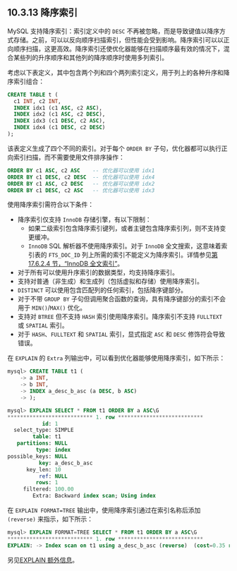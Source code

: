 ## 10.3.13 降序索引

MySQL 支持降序索引：索引定义中的 `DESC` 不再被忽略，而是导致键值以降序方式存储。之前，可以以反向顺序扫描索引，但性能会受到影响。降序索引可以以正向顺序扫描，这更高效。降序索引还使优化器能够在扫描顺序最有效的情况下，混合某些列的升序顺序和其他列的降序顺序时使用多列索引。

考虑以下表定义，其中包含两个列和四个两列索引定义，用于列上的各种升序和降序索引组合：

```sql
CREATE TABLE t (
  c1 INT, c2 INT,
  INDEX idx1 (c1 ASC, c2 ASC),
  INDEX idx2 (c1 ASC, c2 DESC),
  INDEX idx3 (c1 DESC, c2 ASC),
  INDEX idx4 (c1 DESC, c2 DESC)
);
```

该表定义生成了四个不同的索引。对于每个 `ORDER BY` 子句，优化器都可以执行正向索引扫描，而不需要使用文件排序操作：

```sql
ORDER BY c1 ASC, c2 ASC    -- 优化器可以使用 idx1
ORDER BY c1 DESC, c2 DESC  -- 优化器可以使用 idx4
ORDER BY c1 ASC, c2 DESC   -- 优化器可以使用 idx2
ORDER BY c1 DESC, c2 ASC   -- 优化器可以使用 idx3
```

使用降序索引需符合以下条件：

- 降序索引仅支持 `InnoDB` 存储引擎，有以下限制：
  - 如果二级索引包含降序索引键列，或者主键包含降序索引列，则不支持变更缓冲。
  - `InnoDB` SQL 解析器不使用降序索引。对于 `InnoDB` 全文搜索，这意味着索引表的 `FTS_DOC_ID` 列上所需的索引不能定义为降序索引。详情参见[第 17.6.2.4 节，“InnoDB 全文索引”](#17.6.2.4-InnoDB-全文索引)。
- 对于所有可以使用升序索引的数据类型，均支持降序索引。
- 支持对普通（非生成）和生成列（包括虚拟和存储）使用降序索引。
- `DISTINCT` 可以使用包含匹配列的任何索引，包括降序键部分。
- 对于不带 `GROUP BY` 子句但调用聚合函数的查询，具有降序键部分的索引不会用于 `MIN()`/`MAX()` 优化。
- 支持对 `BTREE` 但不支持 `HASH` 索引使用降序索引。降序索引不支持 `FULLTEXT` 或 `SPATIAL` 索引。
- 对于 `HASH`、`FULLTEXT` 和 `SPATIAL` 索引，显式指定 `ASC` 和 `DESC` 修饰符会导致错误。

在 `EXPLAIN` 的 `Extra` 列输出中，可以看到优化器能够使用降序索引，如下所示：

```sql
mysql> CREATE TABLE t1 (
    -> a INT, 
    -> b INT, 
    -> INDEX a_desc_b_asc (a DESC, b ASC)
    -> );

mysql> EXPLAIN SELECT * FROM t1 ORDER BY a ASC\G
*************************** 1. row ***************************
           id: 1
  select_type: SIMPLE
        table: t1
   partitions: NULL
         type: index
possible_keys: NULL
          key: a_desc_b_asc
      key_len: 10
          ref: NULL
         rows: 1
     filtered: 100.00
        Extra: Backward index scan; Using index
```

在 `EXPLAIN FORMAT=TREE` 输出中，使用降序索引通过在索引名称后添加 `(reverse)` 来指示，如下所示：

```sql
mysql> EXPLAIN FORMAT=TREE SELECT * FROM t1 ORDER BY a ASC\G 
*************************** 1. row ***************************
EXPLAIN: -> Index scan on t1 using a_desc_b_asc (reverse)  (cost=0.35 rows=1)
```

另见[EXPLAIN 额外信息](https://dev.mysql.com/doc/refman/8.0/en/explain-output.html#explain-extra-information)。